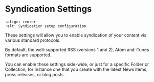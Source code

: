 # Syndication Settings

```{figure} ../../_robot/syndication-setup.png
:align: center
:alt: Syndication setup configuration
```

These settings will allow you to enable syndication of your content via various standard protocols.

By default, the well-supported RSS (versions 1 and 2), Atom and iTunes formats are supported.

You can enable these settings side-wide, or just for a specific Folder or Collection, for instance one that you create with the latest News items, press releases, or blog posts.
